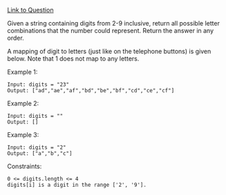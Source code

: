 [Link to Question](https://leetcode.com/explore/interview/card/top-interview-questions-medium/109/backtracking/793/)




Given a string containing digits from 2-9 inclusive, return all possible letter combinations that the number could represent. Return the answer in any order.

A mapping of digit to letters (just like on the telephone buttons) is given below. Note that 1 does not map to any letters.



 

Example 1:
```
Input: digits = "23"
Output: ["ad","ae","af","bd","be","bf","cd","ce","cf"]
```
Example 2:
```
Input: digits = ""
Output: []
```
Example 3:
```
Input: digits = "2"
Output: ["a","b","c"]
 ```

Constraints:
```
0 <= digits.length <= 4
digits[i] is a digit in the range ['2', '9'].
```